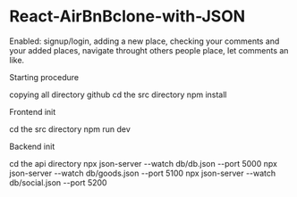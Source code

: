 # React-AirBnBclone-with-JSON
Enabled: signup/login, adding a new place, checking your comments and your added places, navigate throught others people place, let comments an like.

Starting procedure

copying all directory github
cd the src directory
npm install

Frontend init

cd the src directory
npm run dev

Backend init

cd the api directory
npx json-server --watch db/db.json --port 5000
npx json-server --watch db/goods.json --port 5100
npx json-server --watch db/social.json --port 5200
